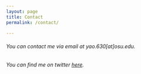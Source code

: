 ```yaml
---
layout: page
title: Contact
permalink: /contact/

---
```


###### You can contact me via email at yao.630[at]osu.edu.
###### You can find me on twitter [here](https://twitter.com/yaoman1324).



